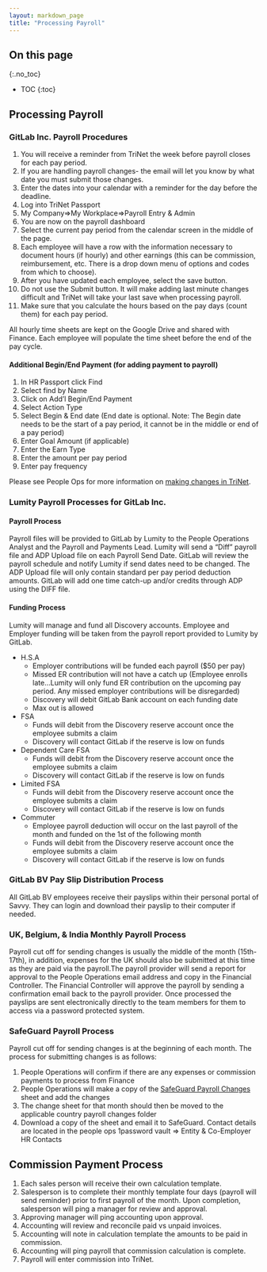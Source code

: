 ```yaml
---
layout: markdown_page
title: "Processing Payroll"
---
```


## On this page
{:.no_toc}

- TOC
{:toc}



## Processing Payroll
<a name="payroll"></a>

### GitLab Inc. Payroll Procedures
<a name="payroll-inc"></a>

1. You will receive a reminder from TriNet the week before payroll closes for each pay period.
1. If you are handling payroll changes- the email will let you know by what date you must submit those changes.
1. Enter the dates into your calendar with a reminder for the day before the deadline.
1. Log into TriNet Passport
1. My Company=>My Workplace=>Payroll Entry & Admin
1. You are now on the payroll dashboard
1. Select the current pay period from the calendar screen in the middle of the page.
1. Each employee will have a row with the information necessary to document hours (if hourly) and other earnings (this can be commission, reimbursement, etc. There is a drop down menu of options and codes from which to choose).
1. After you have updated each employee, select the save button.
1. Do not use the Submit button. It will make adding last minute changes difficult and TriNet will take your last save when processing payroll.
1. Make sure that you calculate the hours based on the pay days (count them) for each pay period.

All hourly time sheets are kept on the Google Drive and shared with Finance. Each employee will populate the time sheet before the end of the pay cycle.

#### Additional Begin/End Payment (for adding payment to payroll)

1. In HR Passport click Find
1. Select find by Name
1. Click on Add’l Begin/End Payment
1. Select Action Type
1. Select Begin & End date (End date is optional.  Note: The Begin date needs to be the start of a pay period,  it cannot be in the middle or end of a pay period)
1. Enter Goal Amount (if applicable)
1. Enter the Earn Type
1. Enter the amount per pay period
1. Enter pay frequency

Please see People Ops for more information on [making changes in TriNet](/handbook/people-operations/sop/#making-changes-in-trinet).

### Lumity Payroll Processes for GitLab Inc.

#### Payroll Process

Payroll files will be provided to GitLab by Lumity to the People Operations Analyst and the Payroll and Payments Lead. Lumity will send a “Diff” payroll file and ADP Upload file on each Payroll Send Date. GitLab will review the payroll schedule and notify Lumity if send dates need to be changed. The ADP Upload file will only contain standard per pay period deduction amounts. GitLab will add one time catch-up and/or credits through ADP using the DIFF file.

#### Funding Process

Lumity will manage and fund all Discovery accounts. Employee and Employer funding will be taken from the payroll report provided to Lumity by GitLab.

* H.S.A
  * Employer contributions will be funded each payroll ($50 per pay)
  * Missed ER contribution will not have a catch up (Employee enrolls late…Lumity will only fund ER contribution on the upcoming pay period. Any missed employer contributions will be disregarded)
  * Discovery will debit GitLab Bank account on each funding date
  * Max out is allowed
* FSA
  * Funds will debit from the Discovery reserve account once the employee submits a claim
  * Discovery will contact GitLab if the reserve is low on funds
* Dependent Care FSA
  * Funds will debit from the Discovery reserve account once the employee submits a claim
  * Discovery will contact GitLab if the reserve is low on funds
* Limited FSA
  * Funds will debit from the Discovery reserve account once the employee submits a claim
  * Discovery will contact GitLab if the reserve is low on funds
* Commuter
  * Employee payroll deduction will occur on the last payroll of the month and funded on the 1st of the following month
  * Funds will debit from the Discovery reserve account once the employee submits a claim
  * Discovery will contact GitLab if the reserve is low on funds

### GitLab BV Pay Slip Distribution Process
<a name="payroll-bv"></a>

All GitLab BV employees receive their payslips within their personal portal of Savvy.
They can login and download their payslip to their computer if needed.

### UK, Belgium, & India Monthly Payroll Process

Payroll cut off for sending changes is usually the middle of the month (15th-17th), in addition, expenses for the UK should also be submitted at this time as they are paid via the payroll.The payroll provider will send a report for approval to the People Operations email address and copy in the Financial Controller. The Financial Controller will approve the payroll by sending a confirmation email back to the payroll provider. Once processed the payslips are sent electronically directly to the team members for them to access via a password protected system.

### SafeGuard Payroll Process

Payroll cut off for sending changes is at the beginning of each month. The process for submitting changes is as follows:

1. People Operations will confirm if there are any expenses or commission payments to process from Finance
2. People Operations will make a copy of the [SafeGuard Payroll Changes](https://docs.google.com/spreadsheets/d/1VkRI3GuRpu4kMI9zQ_016TZiJMKWIZUSmRj_Bt6cYkM/edit#gid=1648114438) sheet and add the changes
3. The change sheet for that month should then be moved to the applicable country payroll changes folder
4. Download a copy of the sheet and email it to SafeGuard. Contact details are located in the people ops 1password vault => Entity & Co-Employer HR Contacts


## Commission Payment Process
<a name="commission"></a>

1. Each sales person will receive their own calculation template.
1. Salesperson is to complete their monthly template four days (payroll will send reminder) prior to first payroll of the month. Upon completion, salesperson will ping a manager for review and approval.
1. Approving manager will ping accounting upon approval.
1. Accounting will review and reconcile paid vs unpaid invoices.
1. Accounting will note in calculation template the amounts to be paid in commission.
1. Accounting will ping payroll that commission calculation is complete.
1. Payroll will enter commission into TriNet.

